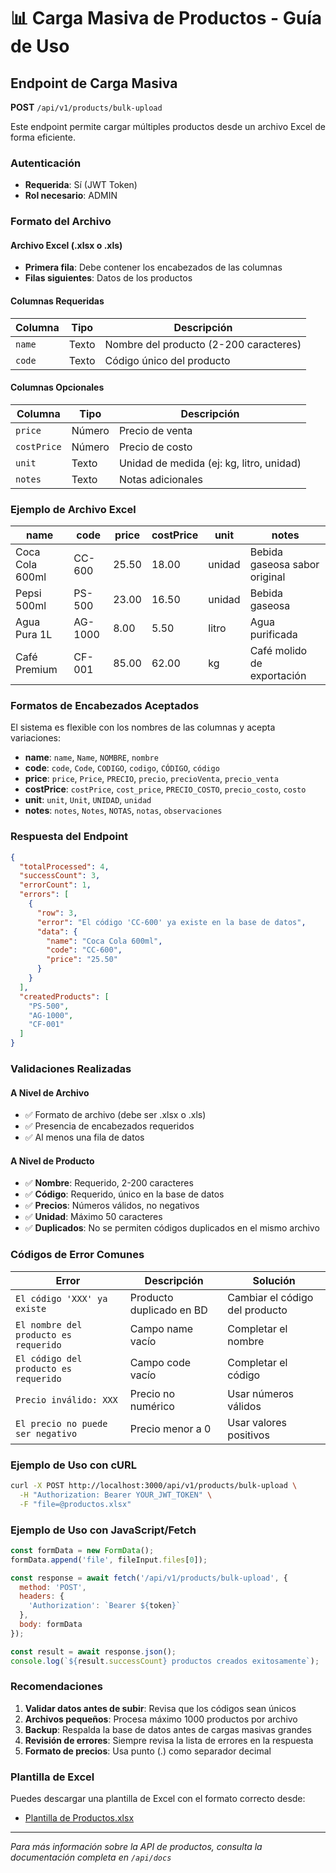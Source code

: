 # 📊 Carga Masiva de Productos - Guía de Uso

## Endpoint de Carga Masiva

**POST** `/api/v1/products/bulk-upload`

Este endpoint permite cargar múltiples productos desde un archivo Excel de forma eficiente.

### Autenticación
- **Requerida**: Sí (JWT Token)
- **Rol necesario**: ADMIN

### Formato del Archivo

#### Archivo Excel (.xlsx o .xls)
- **Primera fila**: Debe contener los encabezados de las columnas
- **Filas siguientes**: Datos de los productos

#### Columnas Requeridas
| Columna | Tipo | Descripción |
|---------|------|-------------|
| `name` | Texto | Nombre del producto (2-200 caracteres) |
| `code` | Texto | Código único del producto |

#### Columnas Opcionales
| Columna | Tipo | Descripción |
|---------|------|-------------|
| `price` | Número | Precio de venta |
| `costPrice` | Número | Precio de costo |
| `unit` | Texto | Unidad de medida (ej: kg, litro, unidad) |
| `notes` | Texto | Notas adicionales |

### Ejemplo de Archivo Excel

| name | code | price | costPrice | unit | notes |
|------|------|-------|-----------|------|-------|
| Coca Cola 600ml | CC-600 | 25.50 | 18.00 | unidad | Bebida gaseosa sabor original |
| Pepsi 500ml | PS-500 | 23.00 | 16.50 | unidad | Bebida gaseosa |
| Agua Pura 1L | AG-1000 | 8.00 | 5.50 | litro | Agua purificada |
| Café Premium | CF-001 | 85.00 | 62.00 | kg | Café molido de exportación |

### Formatos de Encabezados Aceptados

El sistema es flexible con los nombres de las columnas y acepta variaciones:

- **name**: `name`, `Name`, `NOMBRE`, `nombre`
- **code**: `code`, `Code`, `CODIGO`, `codigo`, `CÓDIGO`, `código`
- **price**: `price`, `Price`, `PRECIO`, `precio`, `precioVenta`, `precio_venta`
- **costPrice**: `costPrice`, `cost_price`, `PRECIO_COSTO`, `precio_costo`, `costo`
- **unit**: `unit`, `Unit`, `UNIDAD`, `unidad`
- **notes**: `notes`, `Notes`, `NOTAS`, `notas`, `observaciones`

### Respuesta del Endpoint

```json
{
  "totalProcessed": 4,
  "successCount": 3,
  "errorCount": 1,
  "errors": [
    {
      "row": 3,
      "error": "El código 'CC-600' ya existe en la base de datos",
      "data": {
        "name": "Coca Cola 600ml",
        "code": "CC-600",
        "price": "25.50"
      }
    }
  ],
  "createdProducts": [
    "PS-500",
    "AG-1000", 
    "CF-001"
  ]
}
```

### Validaciones Realizadas

#### A Nivel de Archivo
- ✅ Formato de archivo (debe ser .xlsx o .xls)
- ✅ Presencia de encabezados requeridos
- ✅ Al menos una fila de datos

#### A Nivel de Producto
- ✅ **Nombre**: Requerido, 2-200 caracteres
- ✅ **Código**: Requerido, único en la base de datos
- ✅ **Precios**: Números válidos, no negativos
- ✅ **Unidad**: Máximo 50 caracteres
- ✅ **Duplicados**: No se permiten códigos duplicados en el mismo archivo

### Códigos de Error Comunes

| Error | Descripción | Solución |
|-------|-------------|----------|
| `El código 'XXX' ya existe` | Producto duplicado en BD | Cambiar el código del producto |
| `El nombre del producto es requerido` | Campo name vacío | Completar el nombre |
| `El código del producto es requerido` | Campo code vacío | Completar el código |
| `Precio inválido: XXX` | Precio no numérico | Usar números válidos |
| `El precio no puede ser negativo` | Precio menor a 0 | Usar valores positivos |

### Ejemplo de Uso con cURL

```bash
curl -X POST http://localhost:3000/api/v1/products/bulk-upload \
  -H "Authorization: Bearer YOUR_JWT_TOKEN" \
  -F "file=@productos.xlsx"
```

### Ejemplo de Uso con JavaScript/Fetch

```javascript
const formData = new FormData();
formData.append('file', fileInput.files[0]);

const response = await fetch('/api/v1/products/bulk-upload', {
  method: 'POST',
  headers: {
    'Authorization': `Bearer ${token}`
  },
  body: formData
});

const result = await response.json();
console.log(`${result.successCount} productos creados exitosamente`);
```

### Recomendaciones

1. **Validar datos antes de subir**: Revisa que los códigos sean únicos
2. **Archivos pequeños**: Procesa máximo 1000 productos por archivo
3. **Backup**: Respalda la base de datos antes de cargas masivas grandes
4. **Revisión de errores**: Siempre revisa la lista de errores en la respuesta
5. **Formato de precios**: Usa punto (.) como separador decimal

### Plantilla de Excel

Puedes descargar una plantilla de Excel con el formato correcto desde:
- [Plantilla de Productos.xlsx](./plantilla-productos.xlsx)

---

*Para más información sobre la API de productos, consulta la documentación completa en `/api/docs`*
